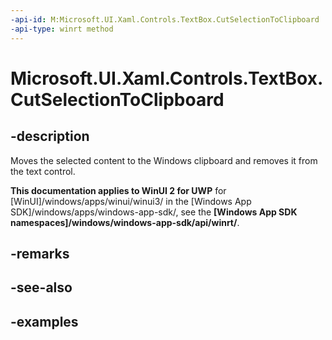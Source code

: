 ```yaml
---
-api-id: M:Microsoft.UI.Xaml.Controls.TextBox.CutSelectionToClipboard
-api-type: winrt method
---
```


<!-- Method syntax.
public void TextBox.CutSelectionToClipboard()
-->

# Microsoft.UI.Xaml.Controls.TextBox.CutSelectionToClipboard

## -description

Moves the selected content to the Windows clipboard and removes it from the text control.

**This documentation applies to WinUI 2 for UWP** for [WinUI]/windows/apps/winui/winui3/ in the [Windows App SDK]/windows/apps/windows-app-sdk/, see the **[Windows App SDK namespaces]/windows/windows-app-sdk/api/winrt/**.

## -remarks

## -see-also

## -examples

